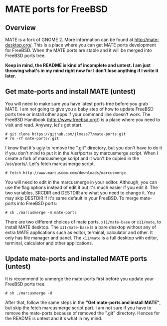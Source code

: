 MATE ports for FreeBSD
======================

Overview
--------
MATE is a fork of GNOME 2. More information can be found at http://mate-desktop.org/. This is a place where you can get MATE ports development for FreeBSD. When the MATE ports are stable and it will be merged into FreeBSD ports tree.

**Keep in mind, the README is kind of incomplete and untest. I am just throwing what's in my mind right now for I don't lose anything if I write it later.**

Get mate-ports and install MATE (untest)
-------------------------------
You will need to make sure you have latest ports tree before you grab MATE. I am not going to give you a baby step of how to update FreeBSD ports tree or install other apps if your command line doesn't work. The FreeBSD Handbook (http://www.freebsd.org/) is a place where you need to visit and read. Anyway, let's get start.

	# git clone https://github.com/jlmess77/mate-ports.git
	# rm -rf mate-ports/.git

I know that it's ugly to remove the ".git" directory, but you don't have to do it if you don't mind to put it in the /usr/ports/ by marcusmerge script. When I create a fork of marcusmerge script and it won't be copied in the /usr/ports/. Let's fetch marcusmerge script.

	# fetch http://www.marcuscom.com/downloads/marcusmerge

You will need to edit in the marcusmerge in your editor. Although, you can use the flag options instead of edit it but it's much easier if you edit it. The two variables, SRCDIR and DESTDIR are what you need to change it. You may skip DESTDIR if it's same default in your FreeBSD. To merge mate-ports into FreeBSD ports:

	# sh ./marcusmerge -m mate-ports

There are two different choices of mate ports, `x11/mate-base` or `x11/mate`, to install MATE desktop. The `x11/mate-base` is a bare desktop without any of extra MATE applications such as editor, terminal, calculator and other. It only has file manager and panel. The `x11/mate` is a full desktop with editor, terminal, calculator and other applications.

Update mate-ports and installed MATE ports (untest)
------------------------------------------
It is recommend to unmerge the mate-ports first before you update your FreeBSD ports tree.

	# sh ./marcusmerge -U

After that, follow the same steps in the **"Get mate-ports and install MATE"**, but skip the fetch marcusmerge script part. I am not sure if you have to remove the mate-ports because of removed the ".git" directory. Hences for the README is untest and it's what in my mind.
